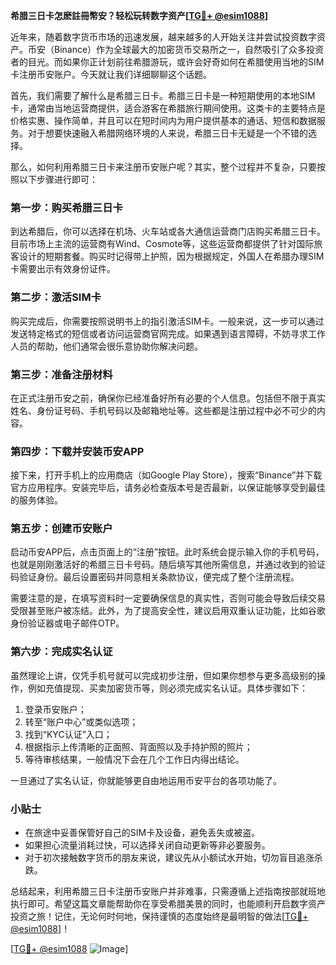 **希腊三日卡怎麽註冊幣安？轻松玩转数字资产[[TG💪+ @esim1088](https://t.me/s/esim1088)]**

近年来，随着数字货币市场的迅速发展，越来越多的人开始关注并尝试投资数字资产。币安（Binance）作为全球最大的加密货币交易所之一，自然吸引了众多投资者的目光。而如果你正计划前往希腊游玩，或许会好奇如何在希腊使用当地的SIM卡注册币安账户。今天就让我们详细聊聊这个话题。

首先，我们需要了解什么是希腊三日卡。希腊三日卡是一种短期使用的本地SIM卡，通常由当地运营商提供，适合游客在希腊旅行期间使用。这类卡的主要特点是价格实惠、操作简单，并且可以在短时间内为用户提供基本的通话、短信和数据服务。对于想要快速融入希腊网络环境的人来说，希腊三日卡无疑是一个不错的选择。

那么，如何利用希腊三日卡来注册币安账户呢？其实，整个过程并不复杂，只要按照以下步骤进行即可：

### 第一步：购买希腊三日卡

到达希腊后，你可以选择在机场、火车站或各大通信运营商门店购买希腊三日卡。目前市场上主流的运营商有Wind、Cosmote等，这些运营商都提供了针对国际旅客设计的短期套餐。购买时记得带上护照，因为根据规定，外国人在希腊办理SIM卡需要出示有效身份证件。

### 第二步：激活SIM卡

购买完成后，你需要按照说明书上的指引激活SIM卡。一般来说，这一步可以通过发送特定格式的短信或者访问运营商官网完成。如果遇到语言障碍，不妨寻求工作人员的帮助，他们通常会很乐意协助你解决问题。

### 第三步：准备注册材料

在正式注册币安之前，确保你已经准备好所有必要的个人信息。包括但不限于真实姓名、身份证号码、手机号码以及邮箱地址等。这些都是注册过程中必不可少的内容。

### 第四步：下载并安装币安APP

接下来，打开手机上的应用商店（如Google Play Store），搜索“Binance”并下载官方应用程序。安装完毕后，请务必检查版本号是否最新，以保证能够享受到最佳的服务体验。

### 第五步：创建币安账户

启动币安APP后，点击页面上的“注册”按钮。此时系统会提示输入你的手机号码，也就是刚刚激活好的希腊三日卡号码。随后填写其他所需信息，并通过收到的验证码验证身份。最后设置密码并同意相关条款协议，便完成了整个注册流程。

需要注意的是，在填写资料时一定要确保信息的真实性，否则可能会导致后续交易受限甚至账户被冻结。此外，为了提高安全性，建议启用双重认证功能，比如谷歌身份验证器或电子邮件OTP。

### 第六步：完成实名认证

虽然理论上讲，仅凭手机号就可以完成初步注册，但如果你想参与更多高级别的操作，例如充值提现、买卖加密货币等，则必须完成实名认证。具体步骤如下：

1. 登录币安账户；
2. 转至“账户中心”或类似选项；
3. 找到“KYC认证”入口；
4. 根据指示上传清晰的正面照、背面照以及手持护照的照片；
5. 等待审核结果，一般情况下会在几个工作日内得出结论。

一旦通过了实名认证，你就能够更自由地运用币安平台的各项功能了。

### 小贴士

- 在旅途中妥善保管好自己的SIM卡及设备，避免丢失或被盗。
- 如果担心流量消耗过快，可以选择关闭自动更新等非必要服务。
- 对于初次接触数字货币的朋友来说，建议先从小额试水开始，切勿盲目追涨杀跌。

总结起来，利用希腊三日卡注册币安账户并非难事，只需遵循上述指南按部就班地执行即可。希望这篇文章能帮助你在享受希腊美景的同时，也能顺利开启数字资产投资之旅！记住，无论何时何地，保持谨慎的态度始终是最明智的做法[[TG💪+ @esim1088](https://t.me/s/esim1088)]！

[[TG💪+ @esim1088](https://t.me/s/esim1088) ![Image](https://i.postimg.cc/4NQfJmqS/Snipaste-2025-05-13-00-14-12.png)]